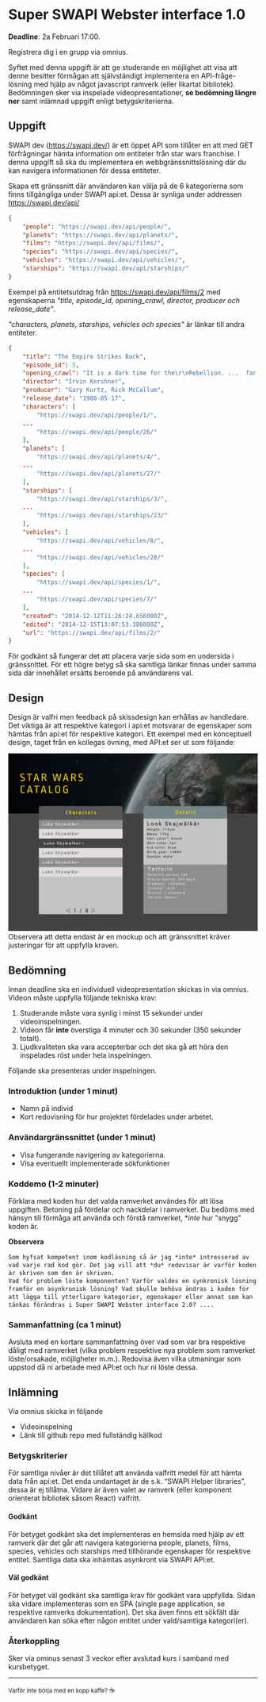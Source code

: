 # Super SWAPI Webster interface 1.0
**Deadline**: 2a Februari 17:00.

Registrera dig i en grupp via omnius.


Syftet med denna uppgift är att ge studerande en möjlighet att visa att denne besitter förmågan att självständigt implementera en API-fråge-lösning med hjälp av något javascript ramverk (eller likartat bibliotek). Bedömningen sker via inspelade videopresentationer, **se bedömning längre ner** samt inlämnad uppgift enligt betygskriterierna.

## Uppgift

SWAPI dev (https://swapi.dev/) är ett öppet API som tillåter en att med GET förfrågningar hämta information om entiteter från star wars franchise. I denna uppgift så ska du implementera en webbgränssnittslösning där du kan navigera informationen för dessa entiteter.

Skapa ett gränssnitt där användaren kan välja på de 6 kategorierna som finns tillgängliga under SWAPI api:et. Dessa är synliga under addressen https://swapi.dev/api/

```json
{
	"people": "https://swapi.dev/api/people/",
	"planets": "https://swapi.dev/api/planets/",
	"films": "https://swapi.dev/api/films/",
	"species": "https://swapi.dev/api/species/",
	"vehicles": "https://swapi.dev/api/vehicles/",
	"starships": "https://swapi.dev/api/starships/"
}
```

Exempel på entitetsutdrag från https://swapi.dev/api/films/2 med egenskaperna *"title, episode_id, opening_crawl, director, producer och release_date"*. <br>

*"characters, planets, starships, vehicles och species"* är länkar till andra entiteter.
```json
{
	"title": "The Empire Strikes Back",
	"episode_id": 5,
	"opening_crawl": "It is a dark time for the\r\nRebellion. ...  far reaches of space....",
	"director": "Irvin Kershner",
	"producer": "Gary Kurtz, Rick McCallum",
	"release_date": "1980-05-17",
	"characters": [
		"https://swapi.dev/api/people/1/",
    ...
		"https://swapi.dev/api/people/26/"
	],
	"planets": [
		"https://swapi.dev/api/planets/4/",
    ...
		"https://swapi.dev/api/planets/27/"
	],
	"starships": [
		"https://swapi.dev/api/starships/3/",
    ...
		"https://swapi.dev/api/starships/23/"
	],
	"vehicles": [
		"https://swapi.dev/api/vehicles/8/",
    ...
		"https://swapi.dev/api/vehicles/20/"
	],
	"species": [
		"https://swapi.dev/api/species/1/",
    ...
		"https://swapi.dev/api/species/7/"
	],
	"created": "2014-12-12T11:26:24.656000Z",
	"edited": "2014-12-15T13:07:53.386000Z",
	"url": "https://swapi.dev/api/films/2/"
}
```

För godkänt så fungerar det att placera varje sida som en undersida i gränssnittet. För ett högre betyg så ska samtliga länkar finnas under samma sida där innehållet ersätts beroende på användarens val.


## Design

Design är valfri men feedback på skissdesign kan erhållas av handledare. Det viktiga är att respektive kategori i api:et motsvarar de egenskaper som hämtas från api:et för respektive kategori. Ett exempel med en konceptuell design, taget från en kollegas övning, med API:et ser ut som följande:

![star wars catalog](swapi_star_wars.jpg)
Observera att detta endast är en mockup och att gränssnittet kräver justeringar för att uppfylla kraven.

## Bedömning

Innan deadline ska en individuell videopresentation skickas in via omnius. Videon måste uppfylla följande tekniska krav:
1. Studerande måste vara synlig i minst 15 sekunder under videoinspelningen.
2. Videon får **inte** överstiga 4 minuter och 30 sekunder (350 sekunder totalt).
3. Ljudkvaliteten ska vara accepterbar och det ska gå att höra den inspelades röst under hela inspelningen.
   
Följande ska presenteras under inspelningen.
### Introduktion (under 1 minut)
- Namn på individ
- Kort redovisning för hur projektet fördelades under arbetet.
  
### Användargränssnittet (under 1 minut)
- Visa fungerande navigering av kategorierna.
- Visa eventuellt implementerade sökfunktioner

### Koddemo (1-2 minuter)
Förklara med koden hur det valda ramverket användes för att lösa uppgiften. Betoning på fördelar och nackdelar i ramverket. Du bedöms med hänsyn till förmåga att använda och förstå ramverket, **inte* hur "snygg" koden är.

**Observera** 
```
Som hyfsat kompetent inom kodläsning så är jag *inte* intresserad av vad varje rad kod gör. Det jag vill att *du* redovisar är varför koden är skriven som den är skriven. 
Vad för problem löste komponenten? Varför valdes en synkronisk lösning framför en asynkronisk lösning? Vad skulle behöva ändras i koden för att lägga till ytterligare kategorier, egenskaper eller annat som kan tänkas förändras i Super SWAPI Webster interface 2.0? ....
```

### Sammanfattning (ca 1 minut)
Avsluta med en kortare sammanfattning över vad som var bra respektive dåligt med ramverket (vilka problem respektive nya problem som ramverket löste/orsakade, möjligheter m.m.). Redovisa även vilka utmaningar som uppstod då ni arbetade med API:et och hur ni löste dessa.

## Inlämning
Via omnius skicka in följande
- Videoinspelning
- Länk till github repo med fullständig källkod

### Betygskriterier
För samtliga nivåer är det tillåtet att använda valfritt medel för att hämta data från api:et. Det enda undantaget är de s.k. “SWAPI Helper libraries”, dessa är ej tillåtna. Vidare är även valet av ramverk (eller komponent orienterat bibliotek såsom React) valfritt.

#### Godkänt
För betyget godkänt ska det implementeras en hemsida med hjälp av ett ramverk där det går att navigera kategorierna people, planets, films, species, vehicles och starships med tillhörande egenskaper för respektive entitet. Samtliga data ska inhämtas asynkront via SWAPI API:et.

#### Väl godkänt
För betyget väl godkänt ska samtliga krav för godkänt vara uppfyllda. Sidan ska vidare implementeras som en SPA (single page application, se respektive ramverks dokumentation). Det ska även finns ett sökfält där användaren kan söka efter någon entitet under vald/samtliga kategori(er).


### Återkoppling

Sker via ominus senast 3 veckor efter avslutad kurs i samband med kursbetyget.


--- 
<small>Varför inte börja med en kopp kaffe? </small> :coffee:
